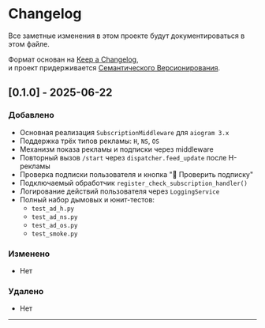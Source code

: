 # Changelog

Все заметные изменения в этом проекте будут документироваться в этом файле.

Формат основан на [Keep a Changelog](https://keepachangelog.com/ru/1.0.0/),  
и проект придерживается [Семантического Версионирования](https://semver.org/lang/ru/).

## [0.1.0] - 2025-06-22

### Добавлено
- Основная реализация `SubscriptionMiddleware` для `aiogram 3.x`
- Поддержка трёх типов рекламы: `H`, `NS`, `OS`
- Механизм показа рекламы и подписки через middleware
- Повторный вызов `/start` через `dispatcher.feed_update` после H-рекламы
- Проверка подписки пользователя и кнопка "🔄 Проверить подписку"
- Подключаемый обработчик `register_check_subscription_handler()`
- Логирование действий пользователя через `LoggingService`
- Полный набор дымовых и юнит-тестов:
  - `test_ad_h.py`
  - `test_ad_ns.py`
  - `test_ad_os.py`
  - `test_smoke.py`

### Изменено
- Нет

### Удалено
- Нет

---

